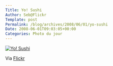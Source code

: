 ```yaml
--- 
Title: Yo! Sushi
Author: Seb@Flickr
Template: post
Permalink: /blog/archives/2008/06/01/yo-sushi
Date: 2008-06-01T09:03:05+00:00
Categories: Photo du jour
--- 
```


<p><a href="http://www.flickr.com/photos/z720/2540324435/"><img src="http://farm3.static.flickr.com/2290/2540324435_1ede9a0902_m.jpg" alt="Yo! Sushi" /></a></p>
</p>
<p>Via <a href="http://www.flickr.com/people/z720/">Flickr</a></p>
